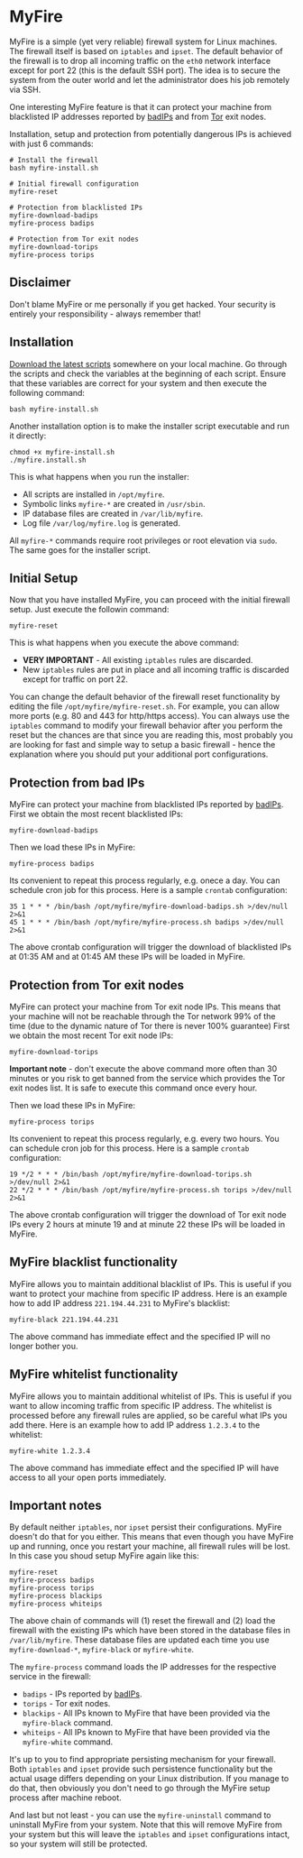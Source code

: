# MyFire

MyFire is a simple (yet very reliable) firewall system for Linux machines. The firewall itself is based on ``iptables`` and ``ipset``. The default behavior of the firewall is to drop all incoming traffic on the ``eth0`` network interface except for port 22 (this is the default SSH port). The idea is to secure the system from the outer world and let the administrator does his job remotely via SSH.

One interesting MyFire feature is that it can protect your machine from blacklisted IP addresses reported by [badIPs](http://badips.com) and from [Tor](http://torproject.org) exit nodes.

Installation, setup and protection from potentially dangerous IPs is achieved with just 6 commands:

```
# Install the firewall
bash myfire-install.sh

# Initial firewall configuration
myfire-reset

# Protection from blacklisted IPs
myfire-download-badips
myfire-process badips

# Protection from Tor exit nodes
myfire-download-torips
myfire-process torips
```

## Disclaimer

Don't blame MyFire or me personally if you get hacked. Your security is entirely your responsibility - always remember that!

## Installation

[Download the latest scripts](https://github.com/ivandavidov/myfire/archive/master.zip) somewhere on your local machine. Go through the scripts and check the variables at the beginning of each script. Ensure that these variables are correct for your system and then execute the following command:

```
bash myfire-install.sh
```

Another installation option is to make the installer script executable and run it directly:

```
chmod +x myfire-install.sh
./myfire.install.sh
```

This is what happens when you run the installer:

* All scripts are installed in ``/opt/myfire``.
* Symbolic links ``myfire-*`` are created in ``/usr/sbin``.
* IP database files are created in ``/var/lib/myfire``.
* Log file ``/var/log/myfire.log`` is generated.

All ``myfire-*`` commands require root privileges or root elevation via ``sudo``. The same goes for the installer script.

## Initial Setup

Now that you have installed MyFire, you can proceed with the initial firewall setup. Just execute the followin command:

```
myfire-reset
```

This is what happens when you execute the above command:

* **VERY IMPORTANT** - All existing ``iptables`` rules are discarded.
* New ``iptables`` rules are put in place and all incoming traffic is discarded except for traffic on port 22.

You can change the default behavior of the firewall reset functionality by editing the file ``/opt/myfire/myfire-reset.sh``. For example, you can allow more ports (e.g. 80 and 443 for http/https access). You can always use the ``iptables`` command to modify your firewall behavior after you perform the reset but the chances are that since you are reading this, most probably you are looking for fast and simple way to setup a basic firewall - hence the explanation where you should put your additional port configurations.

## Protection from bad IPs

MyFire can protect your machine from blacklisted IPs reported by [badIPs](http://badips.com). First we obtain the most recent blacklisted IPs:

```
myfire-download-badips
```

Then we load these IPs in MyFire:

```
myfire-process badips
```

Its convenient to repeat this process regularly, e.g. onece a day. You can schedule cron job for this process. Here is a sample ``crontab`` configuration:

```
35 1 * * * /bin/bash /opt/myfire/myfire-download-badips.sh >/dev/null 2>&1
45 1 * * * /bin/bash /opt/myfire/myfire-process.sh badips >/dev/null 2>&1
```

The above crontab configuration will trigger the download of blacklisted IPs at 01:35 AM and at 01:45 AM these IPs will be loaded in MyFire.

## Protection from Tor exit nodes

MyFire can protect your machine from Tor exit node IPs. This means that your machine will not be reachable through the Tor network 99% of the time (due to the dynamic nature of Tor there is never 100% guarantee) First we obtain the most recent Tor exit node IPs:

```
myfire-download-torips
```

**Important note** - don't execute the above command more often than 30 minutes or you risk to get banned from the service which provides the Tor exit nodes list. It is safe to execute this command once every hour.

Then we load these IPs in MyFire:

```
myfire-process torips
```

Its convenient to repeat this process regularly, e.g. every two hours. You can schedule cron job for this process. Here is a sample ``crontab`` configuration:

```
19 */2 * * * /bin/bash /opt/myfire/myfire-download-torips.sh >/dev/null 2>&1
22 */2 * * * /bin/bash /opt/myfire/myfire-process.sh torips >/dev/null 2>&1
```

The above crontab configuration will trigger the download of Tor exit node IPs every 2 hours at minute 19 and at minute 22 these IPs will be loaded in MyFire.

## MyFire blacklist functionality

MyFire allows you to maintain additional blacklist of IPs. This is useful if you want to protect your machine from specific IP address. Here is an example how to add IP address ``221.194.44.231`` to MyFire's blacklist:

```
myfire-black 221.194.44.231
```

The above command has immediate effect and the specified IP will no longer bother you.

## MyFire whitelist functionality

MyFire allows you to maintain additional whitelist of IPs. This is useful if you want to allow incoming traffic from specific IP address. The whitelist is processed before any firewall rules are applied, so be careful what IPs you add there. Here is an example how to add IP address `1.2.3.4` to the whitelist:

```
myfire-white 1.2.3.4
```
The above command has immediate effect and the specified IP will have access to all your open ports immediately.

## Important notes

By default neither ``iptables``, nor ``ipset`` persist their configurations. MyFire doesn't do that for you either. This means that even though you have MyFire up and running, once you restart your machine, all firewall rules will be lost. In this case you shoud setup MyFire again like this:

```
myfire-reset
myfire-process badips
myfire-process torips
myfire-process blackips
myfire-process whiteips
```

The above chain of commands will (1) reset the firewall and (2) load the firewall with the existing IPs which have been stored in the database files in ``/var/lib/myfire``. These database files are updated each time you use ``myfire-download-*``, ``myfire-black`` or ``myfire-white``.

The ``myfire-process`` command loads the IP addresses for the respective service in the firewall:
* ``badips`` - IPs reported by [badIPs](http://badips.com).
* ``torips`` - Tor exit nodes.
* ``blackips`` - All IPs known to MyFire that have been provided via the ``myfire-black`` command.
* ``whiteips`` - All IPs known to MyFire that have been provided via the ``myfire-white`` command.

It's up to you to find appropriate persisting mechanism for your firewall. Both ``iptables`` and ``ipset`` provide such persistence functionality but the actual usage differs depending on your Linux distribution. If you manage to do that, then obviously you don't need to go through the MyFire setup process after machine reboot.

And last but not least - you can use the ``myfire-uninstall`` command to uninstall MyFire from your system. Note that this will remove MyFire from your system but this will leave the ``iptables`` and ``ipset`` configurations intact, so your system will still be protected.
